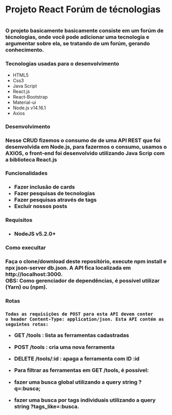 <h1> Projeto React Forúm de técnologias <h1/>

<h3> O projeto basicamente basicamente consiste em um forúm de técnologias, onde você pode adicionar uma tecnologia e 
  argumentar sobre ela, se tratando de um forúm, gerando conhecimento. <h3/>

<h3>Tecnologias usadas para o desenvolvimento</h3>
  
  * HTML5
  * Css3
  * Java Script
  * React.js
  * React-Bootstrap
  * Material-ui
  * Node.js v14.16.1
  *  Axios
  
  
 <h3>Desenvolvimento<h3/>
  
  <p>Nesse CRUD fizemos o consumo de de uma API REST que foi desenvolvida em Node.js, para fazermos o consumo,
  usamos o AXIOS, o front-end foi desenvolvido utilizando Java Scrip com a biblioteca React.js<p/>
  
 <h3>Funcionalidades<h3/>
    
 + Fazer inclusão de cards
 + Fazer pesquisas de tecnologias
 + Fazer pesquisas através de tags
 + Excluír nossos posts
  
  <h3> Requisitos <h3/>
     
   + NodeJS v5.2.0+
     
  <h3> Como execultar <h3/>
    
   <p> Faça o clone/download deste repositório, execute npm install e npx json-server db.json. A API fica localizada em http://localhost:3000.<br>
    OBS: Como gerenciador de dependências, é possível utilizar (Yarn) ou (npm).<p/>
    
 <h3>Rotas<h3/>
    
    Todas as requisições de POST para esta API devem conter
    o header Content-Type: application/json. Esta API contém as seguintes rotas:

+ GET /tools : lista as ferramentas cadastradas
+ POST /tools : cria uma nova ferramenta
+ DELETE /tools/:id : apaga a ferramenta com ID :id
+ Para filtrar as ferramentas em GET /tools, é possível:

+ fazer uma busca global utilizando a query string ?q=:busca;
+ fazer uma busca por tags individuais utilizando a query string ?tags_like=:busca.
    
    
    

